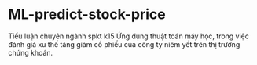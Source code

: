 # ML-predict-stock-price
Tiểu luận chuyên ngành spkt k15
Ứng dụng thuật toán máy học, trong việc đánh giá xu thế tăng giảm cổ phiếu của công ty niêm yết trên thị trường chứng khoán.
